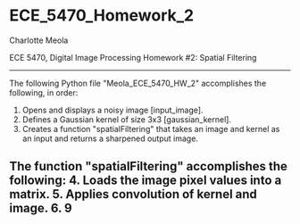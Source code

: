# ECE_5470_Homework_2

Charlotte Meola

ECE 5470, Digital Image Processing
Homework #2: Spatial Filtering

------------------------------------------------------------
The following Python file "Meola_ECE_5470_HW_2" accomplishes the following, in order:

   1. Opens and displays a noisy image [input_image].
   2. Defines a Gaussian kernel of size 3x3 [gaussian_kernel].
   3. Creates a function "spatialFiltering" that takes an image
           and kernel as an input and returns a sharpened output image.

 The function "spatialFiltering" accomplishes the following:
   4. Loads the image pixel values into a matrix.
   5. Applies convolution of kernel and image.
   6. 9
 ------------------------------------------------------------

